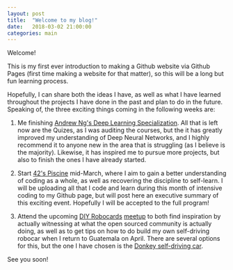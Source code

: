 ```yaml
---
layout: post
title:  "Welcome to my blog!"
date:   2018-03-02 21:00:00
categories: main
---
```


Welcome! 

This is my first ever introduction to making a Github website via Github Pages (first time making a website for that matter), so this will be a long but fun learning process. 

Hopefully, I can share both the ideas I have, as well as what I have learned throughout the projects I have done in the past and plan to do in the future. Speaking of, the three exciting things coming in the following weeks are:

1. Me finishing [Andrew Ng's Deep Learning Specialization](https://www.deeplearning.ai/). All that is left now are the Quizes, as I was auditing the courses, but the it has greatly improved my understanding of Deep Neural Networks, and I highly recommend it to anyone new in the area that is struggling (as I believe is the majority). Likewise, it has inspired me to pursue more projects, but also to finish the ones I have already started.

2. Start [42's Piscine](https://www.42.us.org/program/intensive-basic-training/) mid-March, where I aim to gain a better understanding of coding as a whole, as well as recovering the discipline to self-learn. I will be uploading all that I code and learn during this month of intensive coding to my Github page, but will post here an executive summary of this exciting event. Hopefully I will be accepted to the full program!

3. Attend the upcoming [DIY Robocards](https://diyrobocars.com/) [meetup](https://www.meetup.com/DIYRobocars/) to both find inspiration by actually witnessing at what the open sourced community is actually doing, as well as to get tips on how to do build my own self-driving robocar when I return to Guatemala on April. There are several options for this, but the one I have chosen is the [Donkey self-driving car](https://github.com/openmv/openmv-projects/blob/master/donkey-car/README.md).

See you soon!
